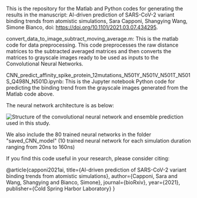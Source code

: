 This is the repository for the Matlab and Python codes for generating the results in the manuscript: AI-driven prediction of SARS-CoV-2 variant binding trends from atomistic simulations, Sara Capponi, Shangying Wang, Simone Bianco, doi: https://doi.org/10.1101/2021.03.07.434295.

convert_data_to_image_subtract_moving_average.m: 
    This is the matlab code for data preprocessing. This code preprocesses the raw distance matrices to the subtracted averaged matrices and then converts the      matrices to grayscale images ready to be used as inputs to the Convolutional Neural Networks. 

CNN_predict_affinity_spike_protein_12mutations_N501Y_N501V_N501T_N501S_Q498N_N501D.ipynb: 
    This is the Jupyter notebook Python code for predicting the binding trend from the grayscale images generated from the Matlab code above.

The neural network architecture is as below:

![Structure  of  the  convolutional  neural  network  and  ensemble
prediction used in this study.](Spike-Fig-CNN_v2.png)


We also include the 80 trained neural networks in the folder "saved_CNN_model" (10 trained neural network for each simulation duration ranging from 20ns to 160ns)

 If you find this code useful in your research, please consider citing:
 
 
 @article{capponi2021ai,
  title={AI-driven prediction of SARS-CoV-2 variant binding trends from atomistic simulations},
  author={Capponi, Sara and Wang, Shangying and Bianco, Simone},
  journal={bioRxiv},
  year={2021},
  publisher={Cold Spring Harbor Laboratory}
}
